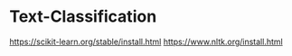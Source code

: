 # Text-Classification

https://scikit-learn.org/stable/install.html
https://www.nltk.org/install.html
